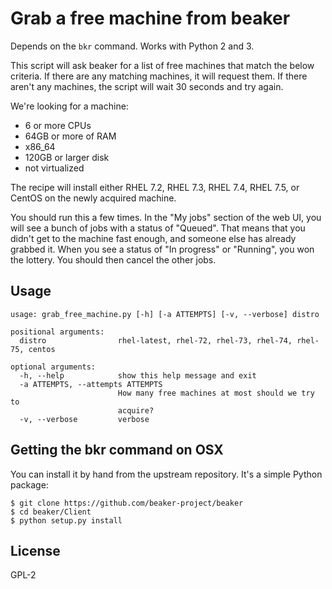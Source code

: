 # Grab a free machine from beaker

Depends on the `bkr` command.  Works with Python 2 and 3.

This script will ask beaker for a list of free machines that match the below
criteria.  If there are any matching machines, it will request them.  If there
aren't any machines, the script will wait 30 seconds and try again.

We're looking for a machine:

* 6 or more CPUs
* 64GB or more of RAM
* x86_64
* 120GB or larger disk
* not virtualized

The recipe will install either RHEL 7.2, RHEL 7.3, RHEL 7.4, RHEL 7.5, or
CentOS on the newly acquired machine.

You should run this a few times.  In the "My jobs" section of the web UI, you
will see a bunch of jobs with a status of "Queued".  That means that you didn't
get to the machine fast enough, and someone else has already grabbed it.  When
you see a status of "In progress" or "Running", you won the lottery.  You
should then cancel the other jobs.

## Usage

```
usage: grab_free_machine.py [-h] [-a ATTEMPTS] [-v, --verbose] distro

positional arguments:
  distro                rhel-latest, rhel-72, rhel-73, rhel-74, rhel-75, centos

optional arguments:
  -h, --help            show this help message and exit
  -a ATTEMPTS, --attempts ATTEMPTS
                        How many free machines at most should we try to
                        acquire?
  -v, --verbose         verbose
```

## Getting the bkr command on OSX

You can install it by hand from the upstream repository.  It's a simple Python package:

```
$ git clone https://github.com/beaker-project/beaker
$ cd beaker/Client
$ python setup.py install
```

## License

GPL-2
